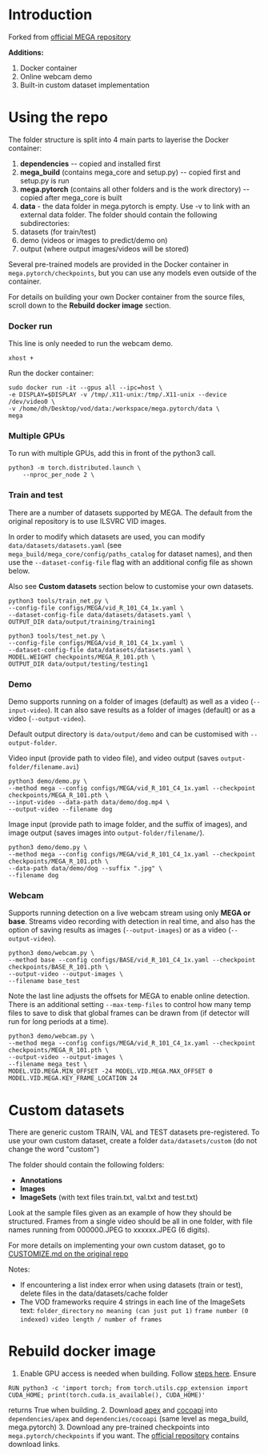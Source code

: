 # Introduction
Forked from [official MEGA repository](https://github.com/Scalsol/mega.pytorch)

**Additions:**
1. Docker container
2. Online webcam demo
3. Built-in custom dataset implementation

# Using the repo
The folder structure is split into 4 main parts to layerise the Docker container:
1. **dependencies** -- copied and installed first
2. **mega_build** (contains mega_core and setup.py) -- copied first and setup.py is run
3. **mega.pytorch** (contains all other folders and is the work directory) -- copied after mega_core is built
4. **data** - the data folder in mega.pytorch is empty. Use -v to link with an external data folder. The folder should contain the following subdirectories:
  1. datasets (for train/test)
  2. demo (videos or images to predict/demo on)
  3. output (where output images/videos will be stored)

Several pre-trained models are provided in the Docker container in `mega.pytorch/checkpoints`, but you can use any models even outside of the container.

For details on building your own Docker container from the source files, scroll down to the **Rebuild docker image** section.

### Docker run
This line is only needed to run the webcam demo.
```
xhost + 
```

Run the docker container:
```
sudo docker run -it --gpus all --ipc=host \
-e DISPLAY=$DISPLAY -v /tmp/.X11-unix:/tmp/.X11-unix --device /dev/video0 \
-v /home/dh/Desktop/vod/data:/workspace/mega.pytorch/data \
mega 
```

### Multiple GPUs

To run with multiple GPUs, add this in front of the python3 call.

```
python3 -m torch.distributed.launch \
    --nproc_per_node 2 \
```

### Train and test
There are a number of datasets supported by MEGA. The default from the original repository is to use ILSVRC VID images.

In order to modify which datasets are used, you can modify `data/datasets/datasets.yaml` (see `mega_build/mega_core/config/paths_catalog` for dataset names), and then use the `--dataset-config-file` flag with an additional config file as shown below.

Also see **Custom datasets** section below to customise your own datasets.


```
python3 tools/train_net.py \
--config-file configs/MEGA/vid_R_101_C4_1x.yaml \
--dataset-config-file data/datasets/datasets.yaml \
OUTPUT_DIR data/output/training/training1
```

```
python3 tools/test_net.py \
--config-file configs/MEGA/vid_R_101_C4_1x.yaml \
--dataset-config-file data/datasets/datasets.yaml \
MODEL.WEIGHT checkpoints/MEGA_R_101.pth \
OUTPUT_DIR data/output/testing/testing1
```

### Demo
Demo supports running on a folder of images (default) as well as a video (`--input-video`). It can also save results as a folder of images (default) or as a video (`--output-video`).

Default output directory is `data/output/demo` and can be customised with `--output-folder`.

Video input (provide path to video file), and video output (saves `output-folder/filename.avi`)
```
python3 demo/demo.py \
--method mega --config configs/MEGA/vid_R_101_C4_1x.yaml --checkpoint checkpoints/MEGA_R_101.pth \
--input-video --data-path data/demo/dog.mp4 \
--output-video --filename dog
```

Image input (provide path to image folder, and the suffix of images), and image output (saves images into `output-folder/filename/`).
```
python3 demo/demo.py \
--method mega --config configs/MEGA/vid_R_101_C4_1x.yaml --checkpoint checkpoints/MEGA_R_101.pth \
--data-path data/demo/dog --suffix ".jpg" \
--filename dog
```

### Webcam
Supports running detection on a live webcam stream using only **MEGA or base**. Streams video recording with detection in real time, and also has the option of saving results as images (`--output-images`) or as a video (`--output-video`).

```
python3 demo/webcam.py \
--method base --config configs/BASE/vid_R_101_C4_1x.yaml --checkpoint checkpoints/BASE_R_101.pth \
--output-video --output-images \
--filename base_test
```

Note the last line adjusts the offsets for MEGA to enable online detection. There is an additional setting `--max-temp-files` to control how many temp files to save to disk that global frames can be drawn from (if detector will run for long periods at a time).
```
python3 demo/webcam.py \
--method mega --config configs/MEGA/vid_R_101_C4_1x.yaml --checkpoint checkpoints/MEGA_R_101.pth \
--output-video --output-images \
--filename mega_test \
MODEL.VID.MEGA.MIN_OFFSET -24 MODEL.VID.MEGA.MAX_OFFSET 0 MODEL.VID.MEGA.KEY_FRAME_LOCATION 24
```

# Custom datasets
There are generic custom TRAIN, VAL and TEST datasets pre-registered. To use your own custom dataset, create a folder `data/datasets/custom` (do not change the word "custom")

The folder should contain the following folders:
- **Annotations**
- **Images**
- **ImageSets** (with text files train.txt, val.txt and test.txt)

Look at the sample files given as an example of how they should be structured. Frames from a single video should be all in one folder, with file names running from 000000.JPEG to xxxxxx.JPEG (6 digits).

For more details on implementing your own custom dataset, go to [CUSTOMIZE.md on the original repo](https://github.com/Scalsol/mega.pytorch/blob/master/CUSTOMIZE.md)

Notes:
- If encountering a list index error when using datasets (train or test), delete files in the data/datasets/cache folder
- The VOD frameworks require 4 strings in each line of the ImageSets text: `folder_directory` `no meaning (can just put 1)` `frame number (0 indexed)` `video length / number of frames`

# Rebuild docker image

1. Enable GPU access is needed when building. Follow [steps here](https://stackoverflow.com/questions/59691207/docker-build-with-nvidia-runtime). Ensure
```
RUN python3 -c 'import torch; from torch.utils.cpp_extension import CUDA_HOME; print(torch.cuda.is_available(), CUDA_HOME)'
```
returns True when building.
2. Download [apex](https://github.com/NVIDIA/apex) and [cocoapi](https://github.com/cocodataset/cocoapi) into `dependencies/apex` and `dependencies/cocoapi` (same level as mega_build, mega.pytorch)
3. Download any pre-trained checkpoints into `mega.pytorch/checkpoints` if you want. The [official repository](https://github.com/Scalsol/mega.pytorch) contains download links.